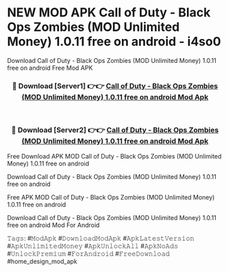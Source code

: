 # NEW MOD APK Call of Duty - Black Ops Zombies (MOD Unlimited Money) 1.0.11 free on android - i4so0
Download Call of Duty - Black Ops Zombies (MOD Unlimited Money) 1.0.11 free on android Free Mod APK

<div align="center">
<h3>🔴 Download [Server1] 👉👉 <a href="https://apk-comot.site?title=Call_of_Duty_-_Black_Ops_Zombies_(MOD_Unlimited_Money)_1.0.11_free_on_android">Call of Duty - Black Ops Zombies (MOD Unlimited Money) 1.0.11 free on android Mod Apk</a></h3><br>

<h3>🔴 Download [Server2] 👉👉 <a href="https://apk-comot.site?title=Call_of_Duty_-_Black_Ops_Zombies_(MOD_Unlimited_Money)_1.0.11_free_on_android">Call of Duty - Black Ops Zombies (MOD Unlimited Money) 1.0.11 free on android Mod Apk</a></h3>
</div>


Free Download APK MOD Call of Duty - Black Ops Zombies (MOD Unlimited Money) 1.0.11 free on android

Download Call of Duty - Black Ops Zombies (MOD Unlimited Money) 1.0.11 free on android 

Free APK MOD Call of Duty - Black Ops Zombies (MOD Unlimited Money) 1.0.11 free on android 

Download Call of Duty - Black Ops Zombies (MOD Unlimited Money) 1.0.11 free on android Mod For Android

𝚃𝚊𝚐𝚜: #𝙼𝚘𝚍𝙰𝚙𝚔 #𝙳𝚘𝚠𝚗𝚕𝚘𝚊𝚍𝙼𝚘𝚍𝙰𝚙𝚔 #𝙰𝚙𝚔𝙻𝚊𝚝𝚎𝚜𝚝𝚅𝚎𝚛𝚜𝚒𝚘𝚗 #𝙰𝚙𝚔𝚄𝚗𝚕𝚒𝚖𝚒𝚝𝚎𝚍𝙼𝚘𝚗𝚎𝚢 #𝙰𝚙𝚔𝚄𝚗𝚕𝚘𝚌𝚔𝙰𝚕𝚕 #𝙰𝚙𝚔𝙽𝚘𝙰𝚍𝚜 #𝚄𝚗𝚕𝚘𝚌𝚔𝙿𝚛𝚎𝚖𝚒𝚞𝚖 #𝙵𝚘𝚛𝙰𝚗𝚍𝚛𝚘𝚒𝚍 #𝙵𝚛𝚎𝚎𝙳𝚘𝚠𝚗𝚕𝚘𝚊𝚍 #home_design_mod_apk